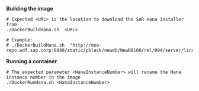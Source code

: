 **Building the image**
  
    # Expected <URL> is the location to download the SAR Hana installer from
    ./DockerBuildHana.sh  <URL>

    # Example:
    # ./DockerBuildHana.sh  "http://moo-repo.wdf.sap.corp:8080/static/pblack/newdb/NewDB100/rel/094/server/linuxx86_64/"


  **Running a container**

    # The expected parameter <HanaInstanceNumber> will rename the Hana instance number in the image
    ./DockerRunHana.sh <HanaInstanceNumber>
  
  
